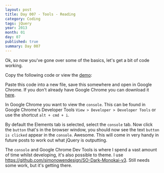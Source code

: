 ```yaml
---
layout: post
title: Day 007 - Tools - Reading
category: Coding
tags: jQuery
year: 2013
month: 01
day: 07
published: true
summary: Day 007
---
```


Ok, so now you've gone over some of the basics, let's get a bit of code working.

Copy the following code or view the [demo](/demos/Day-007.html):
<script src="https://gist.github.com/4496584.js"></script>

Paste this code into a new file, save this somewhere and open in Google Chrome.
If you don't already have Google Chrome you can download it [here](http://www.google.com/chrome).

In Google Chrome you want to view the `console`. This can be found in Google Chrome's Developer Tools `View > Developer > Developer Tools` or use the shortcut `alt + cmd + i`.

By default the Elements tab is selected, select the `console` tab. Now click the `button` that's in the browser window, you should now see the text `button is clicked` appear in the `console`. Awesome. This will come in very handy in future posts to work out what jQuery is outputting.

The `console` and Google Chrome Dev Tools is where I spend a vast amount of time whilst developing, it's also possible to theme. I use <https://github.com/simonowendesign/SO-Dark-Monokai-v3>. Still needs some work, but it's getting there.